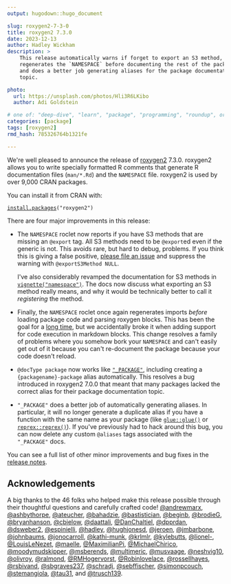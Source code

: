 ```yaml
---
output: hugodown::hugo_document

slug: roxygen2-7-3-0
title: roxygen2 7.3.0
date: 2023-12-13
author: Hadley Wickham
description: >
    This release automatically warns if forget to export an S3 method,
    regenerates the `NAMESPACE` before documenting the rest of the package,
    and does a better job generating aliases for the package documentation
    topic.

photo:
  url: https://unsplash.com/photos/Hli3R6LKibo
  author: Adi Goldstein

# one of: "deep-dive", "learn", "package", "programming", "roundup", or "other"
categories: [package] 
tags: [roxygen2]
rmd_hash: 785326764b1321fe

---
```


<!--
TODO:
* [x] Look over / edit the post's title in the yaml
* [x] Edit (or delete) the description; note this appears in the Twitter card
* [x] Pick category and tags (see existing with [`hugodown::tidy_show_meta()`](https://rdrr.io/pkg/hugodown/man/use_tidy_post.html))
* [x] Find photo & update yaml metadata
* [x] Create `thumbnail-sq.jpg`; height and width should be equal
* [x] Create `thumbnail-wd.jpg`; width should be >5x height
* [x] [`hugodown::use_tidy_thumbnails()`](https://rdrr.io/pkg/hugodown/man/use_tidy_post.html)
* [x] Add intro sentence, e.g. the standard tagline for the package
* [ ] [`usethis::use_tidy_thanks()`](https://usethis.r-lib.org/reference/use_tidy_thanks.html)
-->

We're well pleased to announce the release of [roxygen2](http://roxygen2.r-lib.org/) 7.3.0. roxygen2 allows you to write specially formatted R comments that generate R documentation files (`man/*.Rd`) and the `NAMESPACE` file. roxygen2 is used by over 9,000 CRAN packages.

You can install it from CRAN with:

<div class="highlight">

<pre class='chroma'><code class='language-r' data-lang='r'><span><span class='nf'><a href='https://rdrr.io/r/utils/install.packages.html'>install.packages</a></span><span class='o'>(</span><span class='s'>"roxygen2"</span><span class='o'>)</span></span></code></pre>

</div>

There are four major improvements in this release:

-   The `NAMESPACE` roclet now reports if you have S3 methods that are missing an `@export` tag. All S3 methods need to be `@export`ed even if the generic is not. This avoids rare, but hard to debug, problems. If you think this is giving a false positive, [please file an issue](https://github.com/r-lib/roxygen2/issues/new) and suppress the warning with `@exportS3Method NULL`.

    I've also considerably revamped the documentation for S3 methods in [`vignette("namespace")`](https://roxygen2.r-lib.org/dev/articles/namespace.html#s3). The docs now discuss what exporting an S3 method really means, and why it would be technically better to call it *registering* the method.

-   Finally, the `NAMESPACE` roclet once again regenerates imports *before* loading package code and parsing roxygen blocks. This has been the goal for a [long time](https://github.com/r-lib/roxygen2/issues/372), but we accidentally broke it when adding support for code execution in markdown blocks. This change resolves a family of problems where you somehow bork your `NAMESPACE` and can't easily get out of it because you can't re-document the package because your code doesn't reload.

-   `@docType package` now works like [`"_PACKAGE"`](https://roxygen2.r-lib.org/articles/rd-other.html#packages), including creating a `{packagename}-package` alias automatically. This resolves a bug introduced in roxygen2 7.0.0 that meant that many packages lacked the correct alias for their package documentation topic.

-   `"_PACKAGE"` does a better job of automatically generating aliases. In particular, it will no longer generate a duplicate alias if you have a function with the same name as your package (like [`glue::glue()`](https://glue.tidyverse.org/reference/glue.html) or [`reprex::reprex()`](https://reprex.tidyverse.org/reference/reprex.html)). If you've previously had to hack around this bug, you can now delete any custom `@aliases` tags associated with the `"_PACKAGE"` docs.

You can see a full list of other minor improvements and bug fixes in the [release notes](https://github.com/r-lib/roxygen2/releases/tag/v7.3.0).

## Acknowledgements

A big thanks to the 46 folks who helped make this release possible through their thoughtful questions and carefully crafted code! [@andrewmarx](https://github.com/andrewmarx), [@ashbythorpe](https://github.com/ashbythorpe), [@ateucher](https://github.com/ateucher), [@bahadzie](https://github.com/bahadzie), [@bastistician](https://github.com/bastistician), [@beginb](https://github.com/beginb), [@brodieG](https://github.com/brodieG), [@bryanhanson](https://github.com/bryanhanson), [@cbielow](https://github.com/cbielow), [@daattali](https://github.com/daattali), [@DanChaltiel](https://github.com/DanChaltiel), [@dpprdan](https://github.com/dpprdan), [@dsweber2](https://github.com/dsweber2), [@espinielli](https://github.com/espinielli), [@hadley](https://github.com/hadley), [@hughjonesd](https://github.com/hughjonesd), [@jeroen](https://github.com/jeroen), [@jmbarbone](https://github.com/jmbarbone), [@johnbaums](https://github.com/johnbaums), [@jonocarroll](https://github.com/jonocarroll), [@kathi-munk](https://github.com/kathi-munk), [@krlmlr](https://github.com/krlmlr), [@kylebutts](https://github.com/kylebutts), [@lionel-](https://github.com/lionel-), [@LouisLeNezet](https://github.com/LouisLeNezet), [@maelle](https://github.com/maelle), [@MaximilianPi](https://github.com/MaximilianPi), [@MichaelChirico](https://github.com/MichaelChirico), [@moodymudskipper](https://github.com/moodymudskipper), [@msberends](https://github.com/msberends), [@multimeric](https://github.com/multimeric), [@musvaage](https://github.com/musvaage), [@neshvig10](https://github.com/neshvig10), [@olivroy](https://github.com/olivroy), [@ralmond](https://github.com/ralmond), [@RMHogervorst](https://github.com/RMHogervorst), [@Robinlovelace](https://github.com/Robinlovelace), [@rossellhayes](https://github.com/rossellhayes), [@rsbivand](https://github.com/rsbivand), [@sbgraves237](https://github.com/sbgraves237), [@schradj](https://github.com/schradj), [@sebffischer](https://github.com/sebffischer), [@simonpcouch](https://github.com/simonpcouch), [@stemangiola](https://github.com/stemangiola), [@tau31](https://github.com/tau31), and [@trusch139](https://github.com/trusch139).

